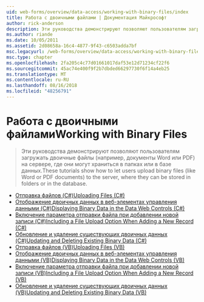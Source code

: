 ```yaml
---
uid: web-forms/overview/data-access/working-with-binary-files/index
title: Работа с двоичными файлами | Документация Майкрософт
author: rick-anderson
description: Эти руководства демонстрируют позволяют пользователям загружать двоичные файлы (например, документы Word или PDF) на сервере, где они могут храниться в папках или в базе данных.
ms.author: riande
ms.date: 10/05/2011
ms.assetid: 2d08658a-16c4-4877-9f43-c6503adda7bf
msc.legacyurl: /web-forms/overview/data-access/working-with-binary-files
msc.type: chapter
ms.openlocfilehash: 2fa205c4c77d01661017daf53e12d71234cf22f6
ms.sourcegitcommit: 45ac74e400f9f2b7dbded66297730f6f14a4eb25
ms.translationtype: MT
ms.contentlocale: ru-RU
ms.lasthandoff: 08/16/2018
ms.locfileid: "48256791"
---
```

<a name="working-with-binary-files"></a><span data-ttu-id="f2aa0-103">Работа с двоичными файлами</span><span class="sxs-lookup"><span data-stu-id="f2aa0-103">Working with Binary Files</span></span>
====================
> <span data-ttu-id="f2aa0-104">Эти руководства демонстрируют позволяют пользователям загружать двоичные файлы (например, документы Word или PDF) на сервере, где они могут храниться в папках или в базе данных.</span><span class="sxs-lookup"><span data-stu-id="f2aa0-104">These tutorials show how to let users upload binary files (like Word or PDF documents) to the server, where they can be stored in folders or in the database.</span></span>


- [<span data-ttu-id="f2aa0-105">Отправка файлов (C#)</span><span class="sxs-lookup"><span data-stu-id="f2aa0-105">Uploading Files (C#)</span></span>](uploading-files-cs.md)
- [<span data-ttu-id="f2aa0-106">Отображение двоичных данных в веб-элементах управления данными (C#)</span><span class="sxs-lookup"><span data-stu-id="f2aa0-106">Displaying Binary Data in the Data Web Controls (C#)</span></span>](displaying-binary-data-in-the-data-web-controls-cs.md)
- [<span data-ttu-id="f2aa0-107">Включение параметра отправки файла при добавлении новой записи (C#)</span><span class="sxs-lookup"><span data-stu-id="f2aa0-107">Including a File Upload Option When Adding a New Record (C#)</span></span>](including-a-file-upload-option-when-adding-a-new-record-cs.md)
- [<span data-ttu-id="f2aa0-108">Обновление и удаление существующих двоичных данных (C#)</span><span class="sxs-lookup"><span data-stu-id="f2aa0-108">Updating and Deleting Existing Binary Data (C#)</span></span>](updating-and-deleting-existing-binary-data-cs.md)
- [<span data-ttu-id="f2aa0-109">Отправка файлов (VB)</span><span class="sxs-lookup"><span data-stu-id="f2aa0-109">Uploading Files (VB)</span></span>](uploading-files-vb.md)
- [<span data-ttu-id="f2aa0-110">Отображение двоичных данных в веб-элементах управления данными (VB)</span><span class="sxs-lookup"><span data-stu-id="f2aa0-110">Displaying Binary Data in the Data Web Controls (VB)</span></span>](displaying-binary-data-in-the-data-web-controls-vb.md)
- [<span data-ttu-id="f2aa0-111">Включение параметра отправки файла при добавлении новой записи (VB)</span><span class="sxs-lookup"><span data-stu-id="f2aa0-111">Including a File Upload Option When Adding a New Record (VB)</span></span>](including-a-file-upload-option-when-adding-a-new-record-vb.md)
- [<span data-ttu-id="f2aa0-112">Обновление и удаление существующих двоичных данных (VB)</span><span class="sxs-lookup"><span data-stu-id="f2aa0-112">Updating and Deleting Existing Binary Data (VB)</span></span>](updating-and-deleting-existing-binary-data-vb.md)
